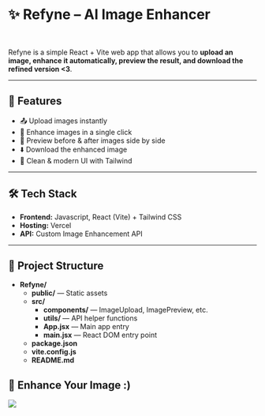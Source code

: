# ✨ Refyne – **AI Image Enhancer**

<br>

Refyne is a simple React + Vite web app that allows you to **upload an image, enhance it automatically, preview the result, and download the refined version <3**.  

---

## 🚀 Features
- 📤 Upload images instantly  
- 🤖 Enhance images in a single click 
- 👀 Preview before & after images side by side  
- ⬇️ Download the enhanced image  
- 🎨 Clean & modern UI with Tailwind  
 

---

## 🛠️ Tech Stack
- **Frontend:** Javascript, React (Vite) + Tailwind CSS  
- **Hosting:** Vercel  
- **API:** Custom Image Enhancement API  

---

## 📂 Project Structure

- **Refyne/**
  - **public/** — Static assets
  - **src/**
    - **components/** — ImageUpload, ImagePreview, etc.
    - **utils/** — API helper functions
    - **App.jsx** — Main app entry
    - **main.jsx** — React DOM entry point
  - **package.json**
  - **vite.config.js**
  - **README.md**


## 📸 Enhance Your Image :)

<p>
  <a href="https://refyne-psi.vercel.app/">
    <img src="https://img.shields.io/badge/✨%20Click%20Here-blueviolet?style=for-the-badge" />
  </a>
</p>

